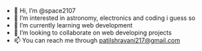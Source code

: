 - 👋 Hi, I’m @space2107
- 👀 I’m interested in astronomy, electronics and coding i guess so
- 🌱 I’m currently learning web development
- 💞️ I’m looking to collaborate on web developing projects
- 📫 You can reach me through patilshravani217@gmail.com

<!---
space2107/space2107 is a ✨ special ✨ repository because its `README.md` (this file) appears on your GitHub profile.
You can click the Preview link to take a look at your changes.
--->
